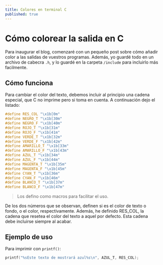 ```yaml
---
title: Colores en terminal C
published: true
---
```


# Cómo colorear la salida en C

Para inaugurar el blog, comenzaré con un pequeño post sobre cómo añadir color a
las salidas de vuestros programas. Además, yo guardé todo en un archivo de cabecra `.h`,
y lo guardé en la carpeta `/include` para incluirlo más facilmente.

## Cómo funciona

Para cambiar el color del texto, debemos incluir al principio una cadena especial,
que C no imprime pero si toma en cuenta. A continuación dejo el listado:

```c
#define RES_COL "\x1b[0m"
#define NEGRO_T "\x1b[30m"
#define NEGRO_F "\x1b[40m"
#define ROJO_T "\x1b[31m"
#define ROJO_F "\x1b[41m"
#define VERDE_T "\x1b[32m"
#define VERDE_F "\x1b[42m"
#define AMARILLO_T "\x1b[33m"
#define AMARILLO_F "\x1b[43m"
#define AZUL_T "\x1b[34m"
#define AZUL_F "\x1b[44m"
#define MAGENTA_T "\x1b[35m"
#define MAGENTA_F "\x1b[45m"
#define CYAN_T "\x1b[36m"
#define CYAN_F "\x1b[46m"
#define BLANCO_T "\x1b[37m"
#define BLANCO_F "\x1b[47m"
```
>Los defino como macros para facilitar el uso.

De los dos números que se observan, definen si es el color de texto o fondo, o el color, respectivamente. Además, he definido RES_COL, la cadena que resetea el color del texto a aquel
por defecto. Esta cadena debe incluirse siempre al acabar.

## Ejemplo de uso

Para imprimir con `printf()`:

```c
printf("%sEste texto de mostrará azul%s\n", AZUL_T, RES_COL);
```
